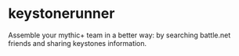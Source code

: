 # keystonerunner
Assemble your mythic+ team in a better way: by searching battle.net friends and sharing keystones information.
